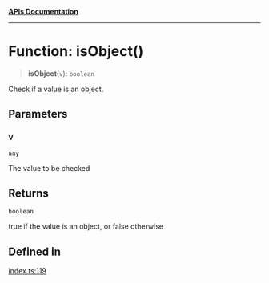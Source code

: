 [**APIs Documentation**](../README.md)

***

# Function: isObject()

> **isObject**(`v`): `boolean`

Check if a value is an object.

## Parameters

### v

`any`

The value to be checked

## Returns

`boolean`

true if the value is an object, or false otherwise

## Defined in

[index.ts:119](https://github.com/daidodo/condition/blob/b31130d86c9a53501789e496fa7e9513e735b40b/src/index.ts#L119)
